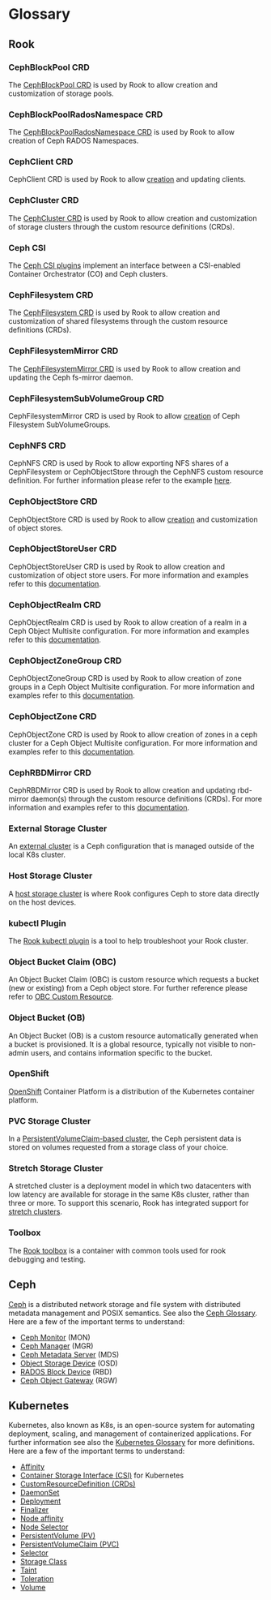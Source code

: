 # Glossary

## Rook

### CephBlockPool CRD

The [CephBlockPool CRD](../CRDs/Block-Storage/ceph-block-pool-crd.md) is used by Rook to allow creation and customization of storage pools.

### CephBlockPoolRadosNamespace CRD

The [CephBlockPoolRadosNamespace CRD](../CRDs/Block-Storage/ceph-block-pool-rados-namespace-crd.md) is used by Rook to allow creation of Ceph RADOS Namespaces.

### CephClient CRD

CephClient CRD is used by Rook to allow [creation](https://rook.io/docs/rook/latest/CRDs/ceph-client-crd/) and updating clients.

### CephCluster CRD

The [CephCluster CRD](../CRDs/Cluster/ceph-cluster-crd.md) is used by Rook to allow creation and customization of storage clusters through the custom resource definitions (CRDs).

### Ceph CSI

The [Ceph CSI plugins](../Storage-Configuration/Ceph-CSI/ceph-csi-drivers.md) implement an interface between a CSI-enabled Container Orchestrator (CO) and Ceph clusters.

### CephFilesystem CRD

The [CephFilesystem CRD](../CRDs/Shared-Filesystem/ceph-filesystem-crd.md) is used by Rook to allow creation and customization of shared filesystems through the custom resource definitions (CRDs).

### CephFilesystemMirror CRD

The [CephFilesystemMirror CRD](../CRDs/Shared-Filesystem/ceph-fs-mirror-crd.md) is used by Rook to allow creation and updating the Ceph fs-mirror daemon.

### CephFilesystemSubVolumeGroup CRD

CephFilesystemMirror CRD is used by Rook to allow [creation](../CRDs/Shared-Filesystem/ceph-fs-subvolumegroup-crd.md) of Ceph Filesystem SubVolumeGroups.

### CephNFS CRD

CephNFS CRD is used by Rook to allow exporting NFS shares of a CephFilesystem or CephObjectStore through the CephNFS custom resource definition. For further information please refer to the example [here](https://rook.io/docs/rook/latest/CRDs/ceph-nfs-crd/#example).

### CephObjectStore CRD

CephObjectStore CRD is used by Rook to allow [creation](https://rook.io/docs/rook/latest/CRDs/Object-Storage/ceph-object-store-crd/#example) and customization of object stores.

### CephObjectStoreUser CRD

CephObjectStoreUser CRD is used by Rook to allow creation and customization of object store users. For more information and examples refer to this [documentation](../CRDs/Object-Storage/ceph-object-store-user-crd.md).

### CephObjectRealm CRD

CephObjectRealm CRD is used by Rook to allow creation of a realm in a Ceph Object Multisite configuration. For more information and examples refer to this [documentation](../CRDs/Object-Storage/ceph-object-realm-crd.md).

### CephObjectZoneGroup CRD

CephObjectZoneGroup CRD is used by Rook to allow creation of zone groups in a Ceph Object Multisite configuration. For more information and examples refer to this [documentation](../CRDs/Object-Storage/ceph-object-zonegroup-crd.md).

### CephObjectZone CRD

CephObjectZone CRD is used by Rook to allow creation of zones in a ceph cluster for a Ceph Object Multisite configuration. For more information and examples refer to this [documentation](../CRDs/Object-Storage/ceph-object-zone-crd.md).

### CephRBDMirror CRD

CephRBDMirror CRD is used by Rook to allow creation and updating rbd-mirror daemon(s) through the custom resource definitions (CRDs). For more information and examples refer to this [documentation](../CRDs/Block-Storage/ceph-rbd-mirror-crd.md).

### External Storage Cluster

An [external cluster](../CRDs/Cluster/external-cluster.md) is a Ceph configuration that is managed outside of the local K8s cluster.

### Host Storage Cluster

A [host storage cluster](../CRDs/Cluster/host-cluster.md) is where Rook configures Ceph to store data directly on the host devices.

### kubectl Plugin

The [Rook kubectl plugin](../Troubleshooting/kubectl-plugin.md) is a tool to help troubleshoot your Rook cluster.

### Object Bucket Claim (OBC)

An Object Bucket Claim (OBC) is custom resource which requests a bucket (new or existing) from a Ceph object store. For further reference please refer to [OBC Custom Resource](../Storage-Configuration/Object-Storage-RGW/ceph-object-bucket-claim.md).

### Object Bucket (OB)

An Object Bucket (OB) is a custom resource automatically generated when a bucket is provisioned. It is a global resource, typically not visible to non-admin users, and contains information specific to the bucket.

### OpenShift

[OpenShift](https://www.redhat.com/en/technologies/cloud-computing/openshift/container-platform) Container Platform is a distribution of the Kubernetes container platform.

### PVC Storage Cluster

In a [PersistentVolumeClaim-based cluster](../CRDs/Cluster/pvc-cluster.md), the Ceph persistent data is stored on volumes requested from a storage class of your choice.

### Stretch Storage Cluster

A stretched cluster is a deployment model in which two datacenters with low latency are available for storage in the same K8s cluster, rather than three or more. To support this scenario, Rook has integrated support for [stretch clusters](../CRDs/Cluster/stretch-cluster.md).

### Toolbox

The [Rook toolbox](../Troubleshooting/ceph-toolbox.md) is a container with common tools used for rook debugging and testing.

## Ceph

[Ceph](https://docs.ceph.com/en/latest/) is a distributed network storage and file system with distributed metadata management and POSIX semantics. See also the [Ceph Glossary](https://docs.ceph.com/en/latest/glossary/). Here are a few of the important terms to understand:

* [Ceph Monitor](https://docs.ceph.com/en/latest/glossary/#term-Ceph-Monitor) (MON)
* [Ceph Manager](https://docs.ceph.com/en/latest/glossary/#term-Ceph-Manager) (MGR)
* [Ceph Metadata Server](https://docs.ceph.com/en/latest/glossary/#term-MDS) (MDS)
* [Object Storage Device](https://docs.ceph.com/en/latest/glossary/#term-OSD) (OSD)
* [RADOS Block Device](https://docs.ceph.com/en/latest/glossary/#term-Ceph-Block-Device) (RBD)
* [Ceph Object Gateway](https://docs.ceph.com/en/latest/glossary/#term-Ceph-Object-Gateway) (RGW)

## Kubernetes

Kubernetes, also known as K8s, is an open-source system for automating deployment, scaling, and management of containerized applications. For further information see also the [Kubernetes Glossary](https://kubernetes.io/docs/reference/glossary) for more definitions. Here are a few of the important terms to understand:

* [Affinity](https://kubernetes.io/docs/reference/glossary/?all=true#term-affinity)
* [Container Storage Interface (CSI)](https://kubernetes.io/docs/reference/glossary/?all=true#term-csi) for Kubernetes
* [CustomResourceDefinition (CRDs)](https://kubernetes.io/docs/reference/glossary/?all=true#term-CustomResourceDefinition)
* [DaemonSet](https://kubernetes.io/docs/reference/glossary/?all=true#term-daemonset)
* [Deployment](https://kubernetes.io/docs/reference/glossary/?all=true#term-deployment)
* [Finalizer](https://kubernetes.io/docs/reference/glossary/?all=true#term-finalizer)
* [Node affinity](https://kubernetes.io/docs/tasks/configure-pod-container/assign-pods-nodes-using-node-affinity/)
* [Node Selector](https://kubernetes.io/docs/concepts/scheduling-eviction/assign-pod-node/#nodeselector)
* [PersistentVolume (PV)](https://kubernetes.io/docs/reference/glossary/?all=true#term-persistent-volume)
* [PersistentVolumeClaim (PVC)](https://kubernetes.io/docs/reference/glossary/?all=true#term-persistent-volume-claim)
* [Selector](https://kubernetes.io/docs/reference/glossary/?all=true#term-selector)
* [Storage Class](https://kubernetes.io/docs/reference/glossary/?all=true#term-storageclass)
* [Taint](https://kubernetes.io/docs/reference/glossary/?all=true#term-taint)
* [Toleration](https://kubernetes.io/docs/reference/glossary/?all=true#term-toleration)
* [Volume](https://kubernetes.io/docs/reference/glossary/?all=true#term-volume)
